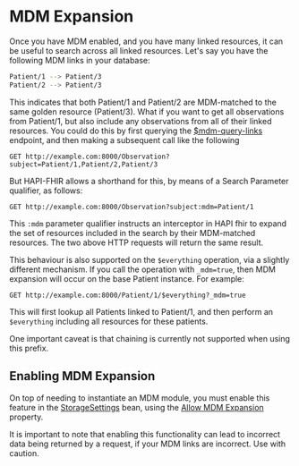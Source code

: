 # MDM Expansion

Once you have MDM enabled, and you have many linked resources, it can be useful to search across all linked resources. Let's say you have the following MDM links in your database:
```bash
Patient/1 --> Patient/3
Patient/2 --> Patient/3
```
This indicates that both Patient/1 and Patient/2 are MDM-matched to the same golden resource (Patient/3).
What if you want to get all observations from Patient/1, but also include any observations from all of their linked resources. You could do this by first querying the [$mdm-query-links](/docs/server_jpa_mdm/mdm_operations.html) endpoint, and then making a subsequent call like the following
```http request
GET http://example.com:8000/Observation?subject=Patient/1,Patient/2,Patient/3
```

But HAPI-FHIR allows a shorthand for this, by means of a Search Parameter qualifier, as follows: 
```http request
GET http://example.com:8000/Observation?subject:mdm=Patient/1
```

This `:mdm` parameter qualifier instructs an interceptor in HAPI fhir to expand the set of resources included in the search by their MDM-matched resources. The two above HTTP requests will return the same result. 

This behaviour is also supported on the `$everything` operation, via a slightly different mechanism. If you call the operation with `_mdm=true`, then MDM expansion will occur on the base Patient instance. For example: 

```http request
GET http://example.com:8000/Patient/1/$everything?_mdm=true
```

This will first lookup all Patients linked to Patient/1, and then  perform an `$everything` including all resources for these patients.

<div class="helpWarningCalloutBox">
One important caveat is that chaining is currently not supported when using this prefix.
</div>

## Enabling MDM Expansion

On top of needing to instantiate an MDM module, you must enable this feature in
the [StorageSettings](/hapi-fhir/apidocs/hapi-fhir-jpaserver-model/ca/uhn/fhir/jpa/model/entity/StorageSettings.html) bean, using
the [Allow MDM Expansion](/hapi-fhir/apidocs/hapi-fhir-jpaserver-model/ca/uhn/fhir/jpa/model/entity/StorageSettings.html#setAllowMdmExpansion(boolean))
property.

<div class="helpWarningCalloutBox">
It is important to note that enabling this functionality can lead to incorrect data being returned by a request, if your MDM links are incorrect. Use with caution.
</div>

